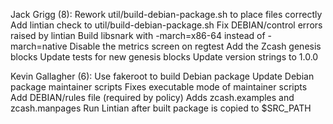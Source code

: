 Jack Grigg (8):
      Rework util/build-debian-package.sh to place files correctly
      Add lintian check to util/build-debian-package.sh
      Fix DEBIAN/control errors raised by lintian
      Build libsnark with -march=x86-64 instead of -march=native
      Disable the metrics screen on regtest
      Add the Zcash genesis blocks
      Update tests for new genesis blocks
      Update version strings to 1.0.0

Kevin Gallagher (6):
      Use fakeroot to build Debian package
      Update Debian package maintainer scripts
      Fixes executable mode of maintainer scripts
      Add DEBIAN/rules file (required by policy)
      Adds zcash.examples and zcash.manpages
      Run Lintian after built package is copied to $SRC_PATH

